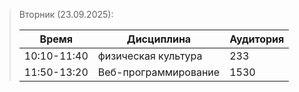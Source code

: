 > Вторник (23.09.2025):
  > 
  > | Время       | Дисциплина           | Аудитория |
  > | ----------- | -------------------- | --------- |
  > | 10:10-11:40 | физическая культура  | 233       |
  > | 11:50-13:20 | Веб-программирование | 1530      |
 